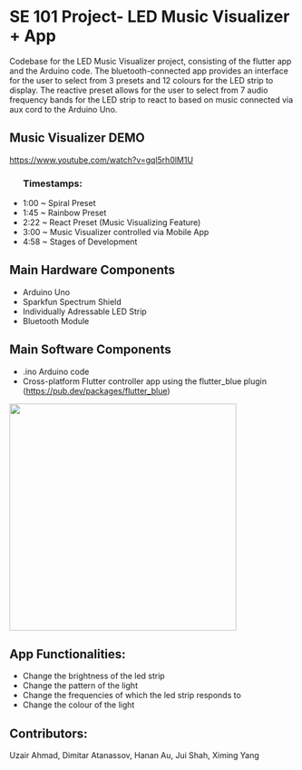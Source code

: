 # SE 101 Project- LED Music Visualizer + App

Codebase for the LED Music Visualizer project, consisting of the flutter app and the Arduino code. The bluetooth-connected app provides an interface for the user to select from 3 presets and 12 colours for the LED strip to display. The reactive preset allows for the user to select from 7 audio frequency bands for the LED strip to react to based on music connected via aux cord to the Arduino Uno.
## Music Visualizer DEMO
https://www.youtube.com/watch?v=gql5rh0lM1U
<ul> 
  <h3>Timestamps:</h3>
  <li>1:00 ~ Spiral Preset</li>
  <li>1:45 ~ Rainbow Preset</li>
  <li>2:22 ~ React Preset (Music Visualizing Feature) </li>
  <li>3:00 ~ Music Visualizer controlled via Mobile App</li>
  <li>4:58 ~ Stages of Development</li>
</ul>

## Main Hardware Components

- Arduino Uno
- Sparkfun Spectrum Shield
- Individually Adressable LED Strip
- Bluetooth Module

## Main Software Components

- .ino Arduino code
- Cross-platform Flutter controller app using the flutter_blue plugin (https://pub.dev/packages/flutter_blue)
<img src="screenshots/appMainPage.png" width="400">

## App Functionalities:

- Change the brightness of the led strip
- Change the pattern of the light
- Change the frequencies of which the led strip responds to
- Change the colour of the light

## Contributors:

Uzair Ahmad, Dimitar Atanassov, Hanan Au, Jui Shah, Ximing Yang
